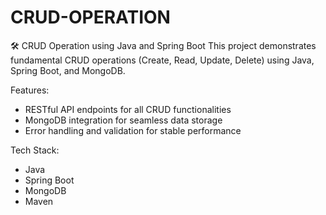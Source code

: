 # CRUD-OPERATION
🛠️ CRUD Operation using Java and Spring Boot This project demonstrates fundamental CRUD operations (Create, Read, Update, Delete) using Java, Spring Boot, and MongoDB.

Features:
- RESTful API endpoints for all CRUD functionalities
- MongoDB integration for seamless data storage
- Error handling and validation for stable performance

 
Tech Stack:
- Java
- Spring Boot
- MongoDB
- Maven

